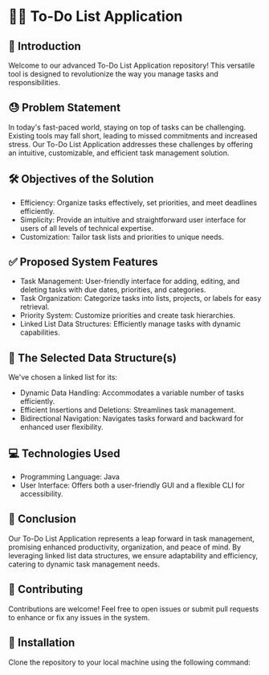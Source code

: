 # 📝✨ To-Do List Application 

## 🚀 Introduction 
Welcome to our advanced To-Do List Application repository! This versatile tool is designed to revolutionize the way you manage tasks and responsibilities.

## 😓 Problem Statement 
In today's fast-paced world, staying on top of tasks can be challenging. Existing tools may fall short, leading to missed commitments and increased stress. Our To-Do List Application addresses these challenges by offering an intuitive, customizable, and efficient task management solution.

## 🛠️ Objectives of the Solution 
- Efficiency: Organize tasks effectively, set priorities, and meet deadlines efficiently.
- Simplicity: Provide an intuitive and straightforward user interface for users of all levels of technical expertise.
- Customization: Tailor task lists and priorities to unique needs.

## ✅ Proposed System Features 
- Task Management: User-friendly interface for adding, editing, and deleting tasks with due dates, priorities, and categories.
- Task Organization: Categorize tasks into lists, projects, or labels for easy retrieval.
- Priority System: Customize priorities and create task hierarchies.
- Linked List Data Structures: Efficiently manage tasks with dynamic capabilities.

## 🔄 The Selected Data Structure(s) 
We've chosen a linked list for its:
- Dynamic Data Handling: Accommodates a variable number of tasks efficiently.
- Efficient Insertions and Deletions: Streamlines task management.
- Bidirectional Navigation: Navigates tasks forward and backward for enhanced user flexibility.

## 💻 Technologies Used 
- Programming Language: Java
- User Interface: Offers both a user-friendly GUI and a flexible CLI for accessibility.

## 🌟 Conclusion 
Our To-Do List Application represents a leap forward in task management, promising enhanced productivity, organization, and peace of mind. By leveraging linked list data structures, we ensure adaptability and efficiency, catering to dynamic task management needs.

## 🤝 Contributing
Contributions are welcome! Feel free to open issues or submit pull requests to enhance or fix any issues in the system.
## 🚀 Installation

Clone the repository to your local machine using the following command:

